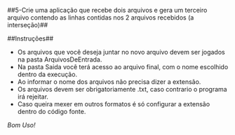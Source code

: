 ##5-Crie uma aplicação que recebe dois arquivos e gera um terceiro arquivo contendo as linhas contidas nos 2 arquivos recebidos (a interseção)##

##Instruções##
- Os arquivos que você deseja juntar no novo arquivo devem ser jogados na pasta ArquivosDeEntrada.
- Na pasta Saida você terá acesso ao arquivo final, com o nome escolhido dentro da execução.
- Ao informar o nome dos arquivos não precisa dizer a extensão.
- Os arquivos devem ser obrigatoriamente .txt, caso contrario o programa irá rejeitar.
- Caso queira mexer em outros formatos é só configurar a extensão dentro do código fonte.

*Bom Uso!*